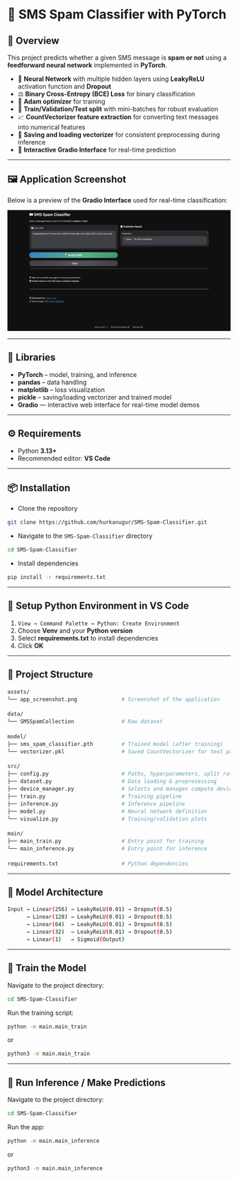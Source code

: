 # 📧 SMS Spam Classifier with PyTorch

## 📖 Overview
This project predicts whether a given SMS message is **spam or not** using a **feedforward neural network** implemented in **PyTorch**.

- 🧠 **Neural Network** with multiple hidden layers using **LeakyReLU** activation function and **Dropout**
- ⚖️ **Binary Cross-Entropy (BCE) Loss** for binary classification  
- 🔄 **Adam optimizer** for training  
- 🔀 **Train/Validation/Test split** with mini-batches for robust evaluation  
- 📈 **CountVectorizer feature extraction** for converting text messages into numerical features  
- 💾 **Saving and loading vectorizer** for consistent preprocessing during inference 
- 🎨 **Interactive Gradio Interface** for real-time prediction

---

## 🖼️ Application Screenshot

Below is a preview of the **Gradio Interface** used for real-time classification:

![Application Screenshot](assets/app_screenshot.png)

---

## 🧩 Libraries
- **PyTorch** – model, training, and inference  
- **pandas** – data handling  
- **matplotlib** – loss visualization  
- **pickle** – saving/loading vectorizer and trained model
- **Gradio** — interactive web interface for real-time model demos 

---

## ⚙️ Requirements

- Python **3.13+**
- Recommended editor: **VS Code**

---

## 📦 Installation

- Clone the repository
```bash
git clone https://github.com/hurkanugur/SMS-Spam-Classifier.git
```

- Navigate to the `SMS-Spam-Classifier` directory
```bash
cd SMS-Spam-Classifier
```

- Install dependencies
```bash
pip install -r requirements.txt
```

---

## 🔧 Setup Python Environment in VS Code

1. `View → Command Palette → Python: Create Environment`  
2. Choose **Venv** and your **Python version**  
3. Select **requirements.txt** to install dependencies  
4. Click **OK**

---

## 📂 Project Structure

```bash
assets/
└── app_screenshot.png              # Screenshot of the application

data/
└── SMSSpamCollection               # Raw dataset

model/
├── sms_spam_classifier.pth         # Trained model (after training)
└── vectorizer.pkl                  # Saved CountVectorizer for text preprocessing

src/
├── config.py                       # Paths, hyperparameters, split ratios
├── dataset.py                      # Data loading & preprocessing
├── device_manager.py               # Selects and manages compute device
├── train.py                        # Training pipeline
├── inference.py                    # Inference pipeline
├── model.py                        # Neural network definition
└── visualize.py                    # Training/validation plots

main/
├── main_train.py                   # Entry point for training
└── main_inference.py               # Entry point for inference

requirements.txt                    # Python dependencies
```

---

## 📂 Model Architecture

```bash
Input → Linear(256) → LeakyReLU(0.01) → Dropout(0.5)  
      → Linear(128) → LeakyReLU(0.01) → Dropout(0.5)  
      → Linear(64)  → LeakyReLU(0.01) → Dropout(0.5)  
      → Linear(32)  → LeakyReLU(0.01) → Dropout(0.5)  
      → Linear(1)   → Sigmoid(Output)
```

---

## 📂 Train the Model
Navigate to the project directory:
```bash
cd SMS-Spam-Classifier
```

Run the training script:
```bash
python -m main.main_train
```
or
```bash
python3 -m main.main_train
```

---

## 📂 Run Inference / Make Predictions
Navigate to the project directory:
```bash
cd SMS-Spam-Classifier
```

Run the app:
```bash
python -m main.main_inference
```
or
```bash
python3 -m main.main_inference
```
